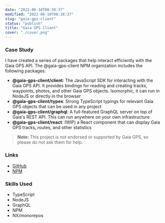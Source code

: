 ```yaml
---
date: "2022-06-10T08:38:37"
modified: "2022-06-10T08:38:37"
slug: "gaia-gps-client"
status: "publish"
title: "Gaia GPS Client"
cover: "./cover.png"
---
```


### Case Study
I have created a series of packages that help interact efficiently with the Gaia GPS API. The @gaia-gps-client NPM organization includes the following packages:

- **@gaia-gps-client/client**: The JavaScript SDK for interacting with the Gaia GPS API. It provides bindings for reading and creating tracks, waypoints, photos, and other Gaia GPS objects. Isomorphic, it can run in NodeJS or directly in the browser
- **@gaia-gps-client/types**: Strong TypeScript typings for relevant Gaia GPS objects that can be used in any project
- **@gaia-gps-client/graphql**: A full-featured GraphQL server on top of Gaia's REST API. This can run anywhere on your own infrastructure
- **@gaia-gps-client/react**: (WIP) a React component that can display Gaia GPS tracks, routes, and other statistics

> **Note:** This project is not endorsed or supported by Gaia GPS, so please do not ask them for help.

### Links
- [GitHub](https://github.com/kylekarpack/gaia-gps-client)
- [NPM](https://www.npmjs.com/package/@gaia-gps-client/client)

### Skills Used
- TypeScript
- NodeJS
- GraphQL
- NPM
- NX/monorepos
